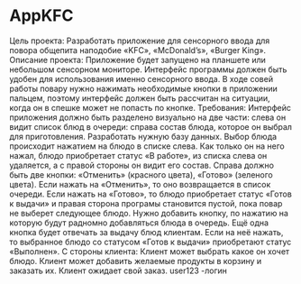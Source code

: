 # AppKFC
Цель проекта: 
Разработать приложение для сенсорного ввода для повора общепита наподобие «KFC», «McDonald’s», «Burger King».
Описание проекта: 
Приложение будет запущено на планшете или небольшом сенсорном мониторе. Интерфейс программы должен быть удобен для использования именно сенсорного ввода. В ходе совей работы повару нужно нажимать необходимые кнопки в приложении пальцем, поэтому интерфейс должен быть рассчитан на ситуации, когда он в спешке может не попасть по кнопке.
Требования: 
Интерфейс приложения должно быть разделено визуально на две части: слева он видит список блюд в очереди: справа состав блюда, которое он выбрал для приготовления.
Разработать нужную базу данных.
Выбор блюда происходит нажатием на блюдо в списке слева. Как только он на него нажал, блюдо приобретает статус «В работе», из списка слева он удаляется, а с правой стороны он видит его состав.
Справа должно быть две кнопки: «Отменить» (красного цвета), «Готово» (зеленого цвета). Если нажать на «Отменить», то оно возвращается в список очереди. Если нажать на «Готово», то блюдо приобретает статус «Готов к выдачи» и правая сторона програмы становится пустой, пока повар не выберет следующее блюдо.
Нужно добавить кнопку, по нажатию на которую будут радномно добавляться блюда в очередь.
Ещё одна кнопка будет отвечать за выдачу блюд клиентам. Если на неё нажать, то выбранное блюдо со статусом «Готов к выдачи» приобретают статус «Выполнен».
С стороны клиента:
Клиент может выбрать какое он хочет блюдо.
Клиент может добавить желаемые продукты в корзину и заказать их.
Клиент ожидает свой заказ.
user123 -логин
